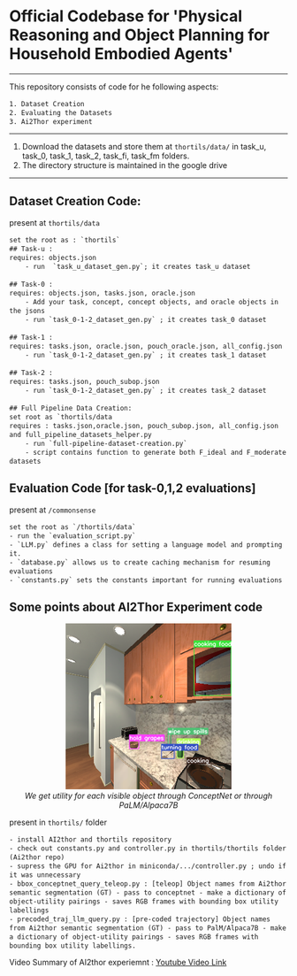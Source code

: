 # Official Codebase for 'Physical Reasoning and Object Planning for Household Embodied Agents' 
-------------------------------
This repository consists of code for he following aspects:
    
    1. Dataset Creation
    2. Evaluating the Datasets
    3. Ai2Thor experiment

-------------------------------

1. Download the datasets and store them at `thortils/data/` in task_u, task_0, task_1, task_2, task_fi, task_fm folders. 
2. The directory structure is maintained in the google drive

-------------------------------

## Dataset Creation Code:

present at `thortils/data`

    set the root as : `thortils`
    ## Task-u :
    requires: objects.json
        - run  `task_u_dataset_gen.py`; it creates task_u dataset

    ## Task-0 : 
    requires: objects.json, tasks.json, oracle.json
        - Add your task, concept, concept objects, and oracle objects in the jsons
        - run `task_0-1-2_dataset_gen.py` ; it creates task_0 dataset

    ## Task-1 : 
    requires: tasks.json, oracle.json, pouch_oracle.json, all_config.json 
        - run `task_0-1-2_dataset_gen.py` ; it creates task_1 dataset 

    ## Task-2 : 
    requires: tasks.json, pouch_subop.json
        - run `task_0-1-2_dataset_gen.py` ; it creates task_2 dataset 
    
    ## Full Pipeline Data Creation:
    set root as `thortils/data
    requires : tasks.json,oracle.json, pouch_subop.json, all_config.json and full_pipeline_datasets_helper.py
        - run `full-pipeline-dataset-creation.py`
        - script contains function to generate both F_ideal and F_moderate datasets


## Evaluation Code [for task-0,1,2 evaluations]

present at `/commonsense`

    set the root as `/thortils/data`
    - run the `evaluation_script.py`
    - `LLM.py` defines a class for setting a language model and prompting it.
    - `database.py` allows us to create caching mechanism for resuming evaluations 
    - `constants.py` sets the constants important for running evaluations
    

##  Some points about AI2Thor Experiment code

<p align="center">
<img src="https://github.com/AYush8120/COAT-code/blob/main/utility-bbox.png" alt="Example Output from AI2Thor Experiment">
<br>
<em>We get utility for each visible object through ConceptNet or through PaLM/Alpaca7B</em>
</p>

present in `thortils/` folder
    
    - install AI2thor and thortils repository
    - check out constants.py and controller.py in thortils/thortils folder (Ai2thor repo)
    - supress the GPU for Ai2thor in miniconda/.../controller.py ; undo if it was unnecessary
    - bbox_conceptnet_query_teleop.py : [teleop] Object names from Ai2thor semantic segmentation (GT) - pass to conceptnet - make a dictionary of object-utility pairings - saves RGB frames with bounding box utility labellings
    - precoded_traj_llm_query.py : [pre-coded trajectory] Object names from Ai2thor semantic segmentation (GT) - pass to PalM/Alpaca7B - make a dictionary of object-utility pairings - saves RGB frames with bounding box utility labellings.

Video Summary of AI2thor experiemnt : [Youtube Video Link](https://youtu.be/P6JwobOAl5o)

